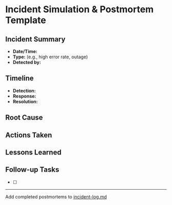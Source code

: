 # Incident Simulation & Postmortem Template

## Incident Summary
- **Date/Time:**
- **Type:** (e.g., high error rate, outage)
- **Detected by:**

## Timeline
- **Detection:**
- **Response:**
- **Resolution:**

## Root Cause

## Actions Taken

## Lessons Learned

## Follow-up Tasks
- [ ]

---
Add completed postmortems to [incident-log.md](incident-log.md)
